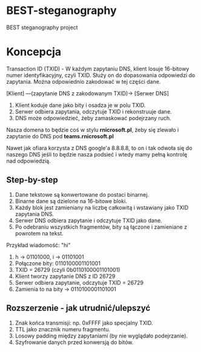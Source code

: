 # BEST-steganography
BEST steganography project

# Koncepcja
Transaction ID (TXID) - W każdym zapytaniu DNS, klient losuje 16-bitowy numer identyfikacyjny, czyli TXID. Służy on do dopasowania odpowiedzi do zapytania. Można odpowiednio zakodować w tej części dane.

[Klient] —(zapytanie DNS z zakodowanym TXID)→ [Serwer DNS]


1. Klient koduje dane jako bity i osadza je w polu TXID.
2. Serwer odbiera zapytania, odczytuje TXID i rekonstruuje dane.
3. DNS może odpowiedzieć, żeby zamaskować podejrzany ruch.

Nasza domena to będzie coś w stylu **rnicrosoft.pl**, żeby się zlewało i zapytanie do DNS pod **teams.rnicrosoft.pl**

Nawet jak ofiara korzysta z DNS google'a 8.8.8.8, to on i tak odwoła się do naszego DNS jeśli to będzie nasza podsieć i wtedy mamy pełną kontrolę nad odpowiedzią.

## Step-by-step
1. Dane tekstowe są konwertowane do postaci binarnej.
2. Binarne dane są dzielone na 16-bitowe bloki.
3. Każdy blok jest zamieniany na liczbę całkowitą i wstawiany jako TXID zapytania DNS.
4. Serwer DNS odbiera zapytanie i odczytuje TXID jako dane.
5. Po odebraniu wszystkich fragmentów, bity są łączone i zamieniane z powrotem na tekst.

Przykład wiadomość: "hi"

1. h → 01101000, i → 01101001
2. Połączone bity: 0110100001101001
3. TXID = 26729 (czyli 0b0110100001101001)
4. Klient tworzy zapytanie DNS z ID 26729
5. Serwer odbiera zapytanie, odczytuje TXID = 26729
6. Zamienia to na bity → 0110100001101001


## Rozszerzenie - jak utrudnić/ulepszyć
1. Znak końca transmisji: np. 0xFFFF jako specjalny TXID.
2. TTL jako znacznik numeru fragmentu.
3. Losowy padding między zapytaniami (by nie wyglądało podejrzanie).
4. Szyfrowanie danych przed konwersją do bitów.